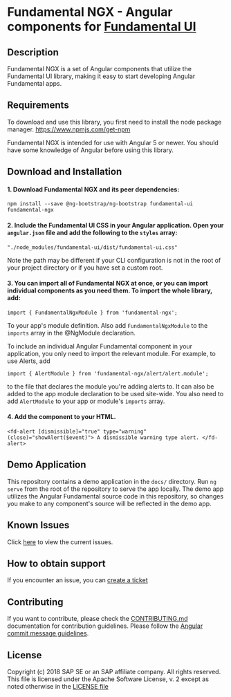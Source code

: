 # Fundamental NGX - Angular components for [Fundamental UI](https://github.com/SAP/fundamental)

## Description

Fundamental NGX is a set of Angular components that utilize the Fundamental UI library, making it easy to start developing Angular Fundamental apps.

## Requirements

To download and use this library, you first need to install the node package manager.
https://www.npmjs.com/get-npm

Fundamental NGX is intended for use with Angular 5 or newer. You should have some knowledge of Angular before using this library.

## Download and Installation

#### 1. Download Fundamental NGX and its peer dependencies:

`npm install --save @ng-bootstrap/ng-bootstrap fundamental-ui fundamental-ngx`

#### 2. Include the Fundamental UI CSS in your Angular application. Open your `angular.json` file and add the following to the `styles` array:

`"./node_modules/fundamental-ui/dist/fundamental-ui.css"`

Note the path may be different if your CLI configuration is not in the root of your project directory or if you have set a custom root.

#### 3. You can import all of Fundamental NGX at once, or you can import individual components as you need them. To import the whole library, add:

`import { FundamentalNgxModule } from 'fundamental-ngx';`

To your app's module definition. Also add `FundamentalNgxModule` to the `imports` array in the @NgModule declaration.

To include an individual Angular Fundamental component in your application, you only need to import the relevant module. For example, to use Alerts, add

`import { AlertModule } from 'fundamental-ngx/alert/alert.module';`

to the file that declares the module you're adding alerts to. It can also be added to the app module declaration to be used site-wide. You also need to add `AlertModule` to your app or module's `imports` array.

#### 4. Add the component to your HTML.

`<fd-alert [dismissible]="true" type="warning" (close)="showAlert($event)"> A dismissible warning type alert. </fd-alert>`

## Demo Application

This repository contains a demo application in the `docs/` directory. Run `ng serve` from the root of the repository to serve the app locally. The demo app utilizes the Angular Fundamental source code in this repository, so changes you make to any component's source will be reflected in the demo app.

## Known Issues

Click [here](https://github.com/SAP/fundamental-ngx/issues) to view the current issues.

## How to obtain support

If you encounter an issue, you can [create a ticket](https://github.com/SAP/fundamental-ngx/issues)

## Contributing

If you want to contribute, please check the [CONTRIBUTING.md](./CONTRIBUTING.md) documentation for contribution guidelines. Please follow the [Angular commit message guidelines](https://github.com/angular/angular/blob/master/CONTRIBUTING.md#commit).

## License

Copyright (c) 2018 SAP SE or an SAP affiliate company. All rights reserved.
This file is licensed under the Apache Software License, v. 2 except as noted otherwise in the [LICENSE file](https://github.com/SAP/fundamental-ngx/blob/master/LICENSE.txt)
